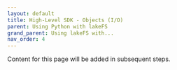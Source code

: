```yaml
---
layout: default
title: High-Level SDK - Objects (I/O)
parent: Using Python with lakeFS
grand_parent: Using lakeFS with...
nav_order: 4
---
```

Content for this page will be added in subsequent steps.
